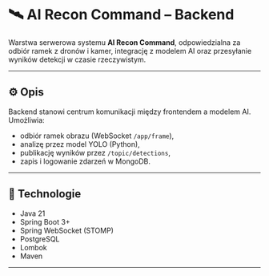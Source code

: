 # 🛰️ AI Recon Command – Backend

Warstwa serwerowa systemu **AI Recon Command**, odpowiedzialna za odbiór ramek z dronów i kamer, integrację z modelem AI oraz przesyłanie wyników detekcji w czasie rzeczywistym.

---

## ⚙️ Opis

Backend stanowi centrum komunikacji między frontendem a modelem AI.  
Umożliwia:
- odbiór ramek obrazu (WebSocket `/app/frame`),
- analizę przez model YOLO (Python),
- publikację wyników przez `/topic/detections`,
- zapis i logowanie zdarzeń w MongoDB.

---

## 🧠 Technologie
- Java 21  
- Spring Boot 3+  
- Spring WebSocket (STOMP)  
- PostgreSQL 
- Lombok  
- Maven  

---
